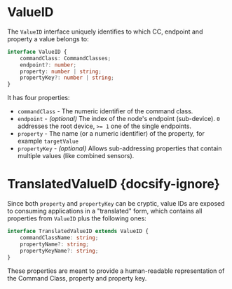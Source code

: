 # ValueID

The `ValueID` interface uniquely identifies to which CC, endpoint and property a value belongs to:

```ts
interface ValueID {
	commandClass: CommandClasses;
	endpoint?: number;
	property: number | string;
	propertyKey?: number | string;
}
```

It has four properties:

-   `commandClass` - The numeric identifier of the command class.
-   `endpoint` - _(optional)_ The index of the node's endpoint (sub-device). `0` addresses the root device, `>= 1` one of the single endpoints.
-   `property` - The name (or a numeric identifier) of the property, for example `targetValue`
-   `propertyKey` - _(optional)_ Allows sub-addressing properties that contain multiple values (like combined sensors).

# TranslatedValueID {docsify-ignore}

Since both `property` and `propertyKey` can be cryptic, value IDs are exposed to consuming applications in a "translated" form, which contains all properties from `ValueID` plus the following ones:

```ts
interface TranslatedValueID extends ValueID {
	commandClassName: string;
	propertyName?: string;
	propertyKeyName?: string;
}
```

These properties are meant to provide a human-readable representation of the Command Class, property and property key.

